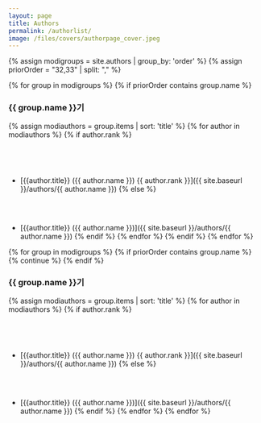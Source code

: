 ```yaml
---
layout: page
title: Authors
permalink: /authorlist/
image: /files/covers/authorpage_cover.jpeg
---
```

{% assign modigroups = site.authors | group_by: 'order' %}
{% assign priorOrder = "32,33" | split: "," %}

{% for group in modigroups %}
{% if priorOrder contains group.name %}
### {{ group.name }}기
{% assign modiauthors = group.items | sort: 'title' %}
{% for author in modiauthors %}
{% if author.rank %}
* <span style="display: block;width: 60px;height: 60px;margin: 0 auto;border-radius: 100%;background: url({% if author.image %}{{author.image}}{% else %}../assets/images/pc/default_pic_s.png{% endif %}) no-repeat center;background-size: cover;"></span> [{{author.title}} ({{ author.name }}) {{ author.rank }}]({{ site.baseurl }}/authors/{{ author.name }})
{% else %}
* <span style="display: block;width: 60px;height: 60px;margin: 0 auto;border-radius: 100%;background: url({% if author.image %}{{author.image}}{% else %}../assets/images/pc/default_pic_s.png{% endif %}) no-repeat center;background-size: cover;"></span>[{{author.title}} ({{ author.name }})]({{ site.baseurl }}/authors/{{ author.name }})
{% endif %}
{% endfor %}
{% endif %}
{% endfor %}

{% for group in modigroups %}
{% if priorOrder contains group.name %}
{% continue %}
{% endif %}
### {{ group.name }}기
{% assign modiauthors = group.items | sort: 'title' %}
{% for author in modiauthors %}
{% if author.rank %}
* <span style="display: block;width: 60px;height: 60px;margin: 0 auto;border-radius: 100%;background: url({% if author.image %}{{author.image}}{% else %}../assets/images/pc/default_pic_s.png{% endif %}) no-repeat center;background-size: cover;"></span>[{{author.title}} ({{ author.name }}) {{ author.rank }}]({{ site.baseurl }}/authors/{{ author.name }})
{% else %}
* <span style="display: block;width: 60px;height: 60px;margin: 0 auto;border-radius: 100%;background: url({% if author.image %}{{author.image}}{% else %}../assets/images/pc/default_pic_s.png{% endif %}) no-repeat center;background-size: cover;"></span>[{{author.title}} ({{ author.name }})]({{ site.baseurl }}/authors/{{ author.name }})
{% endif %}
{% endfor %}
{% endfor %}